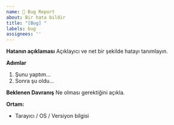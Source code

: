 ```yaml
---
name: 🐛 Bug Report
about: Bir hata bildir
title: "[Bug] "
labels: bug
assignees: ''
---
```


**Hatanın açıklaması**
Açıklayıcı ve net bir şekilde hatayı tanımlayın.

**Adımlar**
1. Şunu yaptım...
2. Sonra şu oldu...

**Beklenen Davranış**
Ne olması gerektiğini açıkla.

**Ortam:**
- Tarayıcı / OS / Versiyon bilgisi
